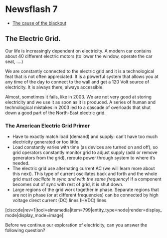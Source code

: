 # Newsflash 7

* [The cause of the blackout](http://www.scientificamerican.com/article.cfm?id=2003-blackout-five-years-later)

## The Electric Grid.

Our life is increasingly dependent on electricity. A modern car contains about 40 different electric motors \(to lower the window, operate the car seat, ....\)

We are constantly connected to the electric grid and it is a technological feat that is not often appreciated. It is a powerful system that allows you at any time of the day to connect to the wall and get a 120 Volt source of electricity. It is always there, always accessible.

Almost, sometimes it fails, like in 2003. We are not very good at storing electricity and we use it as soon as it is produced. A series of human and technological mistakes in 2003 led to a cascade of overloads that shut down a good part of the North-East electric grid.

### The American Electric Grid Primer

* Have to exactly match load \(demand\) and supply: can’t have too much electricity generated or too little.
* Load constantly varies with time \(as devices are turned on and off\), so grid operators constantly monitor grid to adjust supply \(add or remove generators from the grid\), reroute power through system to where it’s needed.
* The electric grid use alternating current AC \(we will learn more about this next\). This type of current oscillates back and forth and the whole grid _must oscillate in sync and with the same frequency_! If a component becomes out of sync with rest of grid, it is shut down.
* Large regions of the grid work together in phase. Separate regions that are not in phase \(or at different frequencies\) can be connected by high voltage direct current \(DC\) lines \(HVDC\) lines.

\[ciscode\|rev=1\|tool=elmsmedia\|item=799\|entity\_type=node\|render=display\_mode\|display\_mode=image\]

Before we continue our exploration of electricity, can you answer the following question?


